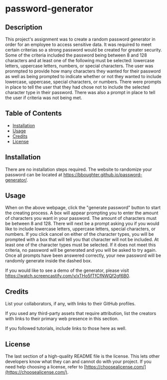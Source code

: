 # password-generator

## Description

This project's assignment was to create a random password generator in order for an employee to access sensitive data. It was required to meet certain criterias so a strong password would be created for greater security. Some of the criteria included the password being between 8 and 128 characters and at least one of the following must be selected: lowercase letters, uppercase letters, numbers, or special characters. The user was pronmpted to provide how many characters they wanted for their password as well as being prompted to indicate whether or not they wanted to include lowercase, uppercase, special characters, or numbers. There were prompts in place to tell the user that they had chose not to include the selected character type in their password. There was also a prompt in place to tell the user if criteria was not being met. 

## Table of Contents 

- [Installation](#installation)
- [Usage](#usage)
- [Credits](#credits)
- [License](#license)

## Installation

There are no installation steps required. The website to randomize your password can be located at https://bboughter.github.io/password-generator/.

## Usage

When on the above webpage, click the "generate password" button to start the creating process. A box will appear prompting you to enter the amount of characters you want in your password. The amount of characters must be between 8 and 128. There will next be a prompt asking you if you would like to include lowercase letters, uppercase letters, special characters, or numbers. If you click cancel on either of the character types, you will be prompted with a box that will tell you that character will not be included. At least one of the character types must be selected. If it does not meet this criteria, no password will be generated and you will be asked to try again. Once all prompts have been answered correctly, your new password will be randomly generate inside the dashed box. 

If you would like to see a demo of the generator, please visit https://watch.screencastify.com/v/xTHo5fTfCfNWQf2gf6B0.

## Credits

List your collaborators, if any, with links to their GitHub profiles.

If you used any third-party assets that require attribution, list the creators with links to their primary web presence in this section.

If you followed tutorials, include links to those here as well.

## License

The last section of a high-quality README file is the license. This lets other developers know what they can and cannot do with your project. If you need help choosing a license, refer to [https://choosealicense.com/](https://choosealicense.com/).
